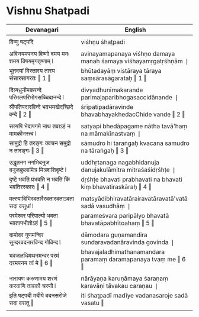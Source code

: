 # Vishnu Shatpadi

| Devanagari | English |
| ------ | ------ |
|  |  |
| विष्णु षट्पदि   | viśhṇu śhaṭpadi   |
|  |  |
| अविनयमपनय विष्णो दमय मनः शमय विषयमृगतृष्णाम् ❘   | avinayamapanaya viśhṇo damaya manaḥ śamaya viśhayamṛgatṛśhṇām ❘   |
| भूतदयां विस्तारय तारय संसारसागरतः ‖ 1 ‖   | bhūtadayāṃ vistāraya tāraya saṃsārasāgarataḥ ‖ 1 ‖   |
|  |  |
| दिव्यधुनीमकरन्दे परिमलपरिभोगसच्चिदानन्दे ❘   | divyadhunīmakarande parimaḻaparibhogasaccidānande ❘   |
| श्रीपतिपदारविन्दे भवभयखेदच्छिदे वन्दे ‖ 2 ‖   | śrīpatipadāravinde bhavabhayakhedacChide vande ‖ 2 ‖   |
|  |  |
| सत्यपि भेदापगमे नाथ तवाऽहं न मामकीनस्त्वं ❘   | satyapi bhedāpagame nātha tavā'haṃ na māmakīnastvaṃ ❘   |
| सामुद्रो हि तरङ्गः क्वचन समुद्रो न तारङ्गः ‖ 3 ‖   | sāmudro hi taraṅgaḥ kvacana samudro na tāraṅgaḥ ‖ 3 ‖   |
|  |  |
| उद्धृतनग नगभिदनुज दनुजकुलामित्र मित्रशशिदृष्टे ❘   | uddhṛtanaga nagabhidanuja danujakulāmitra mitraśaśidṛśhṭe ❘   |
| दृष्टे भवति प्रभवति न भवति किं भवतिरस्कारः ‖ 4 ‖   | dṛśhṭe bhavati prabhavati na bhavati kiṃ bhavatiraskāraḥ ‖ 4 ‖   |
|  |  |
| मत्स्यादिभिरवतारैरवतारवताऽवता सदा वसुधां ❘   | matsyādibhiravatārairavatāravatā'vatā sadā vasudhāṃ ❘   |
| परमेश्वर परिपाल्यो भवता भवतापभीतोऽहं ‖ 5 ‖   | parameśvara paripālyo bhavatā bhavatāpabhītoahaṃ ‖ 5 ‖   |
|  |  |
| दामोदर गुणमन्दिर सुन्दरवदनारविन्द गोविन्द ❘   | dāmodara guṇamandira sundaravadanāravinda govinda ❘   |
| भवजलधिमथनमन्दर परमं दरमपनय त्वं मे ‖ 6 ‖   | bhavajaladhimathanamandara paramaṃ daramapanaya tvaṃ me ‖ 6 ‖   |
|  |  |
| नारायण करुणामय शरणं करवाणि तावकौ चरणौ ❘   | nārāyaṇa karuṇāmaya śaraṇaṃ karavāṇi tāvakau caraṇau ❘   |
| इति षट्पदी मदीये वदनसरोजे सदा वसतु ‖   | iti śhaṭpadī madīye vadanasaroje sadā vasatu ‖   |
|  |  |
